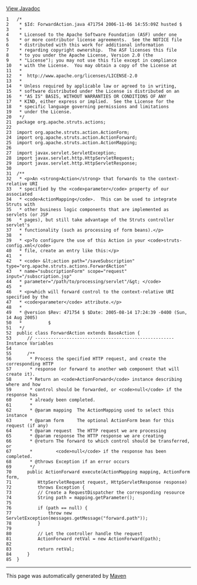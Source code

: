 [View Javadoc](../../../../../apidocs/org/apache/struts/actions/ForwardAction.html.md)


    1   /*
    2    * $Id: ForwardAction.java 471754 2006-11-06 14:55:09Z husted $
    3    *
    4    * Licensed to the Apache Software Foundation (ASF) under one
    5    * or more contributor license agreements.  See the NOTICE file
    6    * distributed with this work for additional information
    7    * regarding copyright ownership.  The ASF licenses this file
    8    * to you under the Apache License, Version 2.0 (the
    9    * "License"); you may not use this file except in compliance
    10   * with the License.  You may obtain a copy of the License at
    11   *
    12   *  http://www.apache.org/licenses/LICENSE-2.0
    13   *
    14   * Unless required by applicable law or agreed to in writing,
    15   * software distributed under the License is distributed on an
    16   * "AS IS" BASIS, WITHOUT WARRANTIES OR CONDITIONS OF ANY
    17   * KIND, either express or implied.  See the License for the
    18   * specific language governing permissions and limitations
    19   * under the License.
    20   */
    21  package org.apache.struts.actions;
    22  
    23  import org.apache.struts.action.ActionForm;
    24  import org.apache.struts.action.ActionForward;
    25  import org.apache.struts.action.ActionMapping;
    26  
    27  import javax.servlet.ServletException;
    28  import javax.servlet.http.HttpServletRequest;
    29  import javax.servlet.http.HttpServletResponse;
    30  
    31  /**
    32   * <p>An <strong>Action</strong> that forwards to the context-relative URI
    33   * specified by the <code>parameter</code> property of our associated
    34   * <code>ActionMapping</code>.  This can be used to integrate Struts with
    35   * other business logic components that are implemented as servlets (or JSP
    36   * pages), but still take advantage of the Struts controller servlet's
    37   * functionality (such as processing of form beans).</p>
    38   *
    39   * <p>To configure the use of this Action in your <code>struts-config.xml</code>
    40   * file, create an entry like this:</p>
    41   *
    42   * <code> &lt;action path="/saveSubscription" type="org.apache.struts.actions.ForwardAction"
    43   * name="subscriptionForm" scope="request" input="/subscription.jsp"
    44   * parameter="/path/to/processing/servlet"/&gt; </code>
    45   *
    46   * <p>which will forward control to the context-relative URI specified by the
    47   * <code>parameter</code> attribute.</p>
    48   *
    49   * @version $Rev: 471754 $ $Date: 2005-08-14 17:24:39 -0400 (Sun, 14 Aug 2005)
    50   *          $
    51   */
    52  public class ForwardAction extends BaseAction {
    53      // ----------------------------------------------------- Instance Variables
    54  
    55      /**
    56       * Process the specified HTTP request, and create the corresponding HTTP
    57       * response (or forward to another web component that will create it).
    58       * Return an <code>ActionForward</code> instance describing where and how
    59       * control should be forwarded, or <code>null</code> if the response has
    60       * already been completed.
    61       *
    62       * @param mapping  The ActionMapping used to select this instance
    63       * @param form     The optional ActionForm bean for this request (if any)
    64       * @param request  The HTTP request we are processing
    65       * @param response The HTTP response we are creating
    66       * @return The forward to which control should be transferred, or
    67       *         <code>null</code> if the response has been completed.
    68       * @throws Exception if an error occurs
    69       */
    70      public ActionForward execute(ActionMapping mapping, ActionForm form,
    71          HttpServletRequest request, HttpServletResponse response)
    72          throws Exception {
    73          // Create a RequestDispatcher the corresponding resource
    74          String path = mapping.getParameter();
    75  
    76          if (path == null) {
    77              throw new ServletException(messages.getMessage("forward.path"));
    78          }
    79  
    80          // Let the controller handle the request
    81          ActionForward retVal = new ActionForward(path);
    82  
    83          return retVal;
    84      }
    85  }

------------------------------------------------------------------------

This page was automatically generated by [Maven](http://maven.apache.org/)
